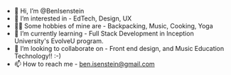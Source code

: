 - 👋 Hi, I’m @BenIsenstein
- 👀 I’m interested in - EdTech, Design, UX
- ✌🏼 Some hobbies of mine are - Backpacking, Music, Cooking, Yoga
- 🌱 I’m currently learning - Full Stack Development in Inception University's EvolveU program. 
- 💞️ I’m looking to collaborate on - Front end design, and Music Education Technology!! :-)
- 📫 How to reach me - ben.isenstein@gmail.com

<!---
BenIsenstein/BenIsenstein is a ✨ special ✨ repository because its `README.md` (this file) appears on your GitHub profile.
You can click the Preview link to take a look at your changes.
--->
